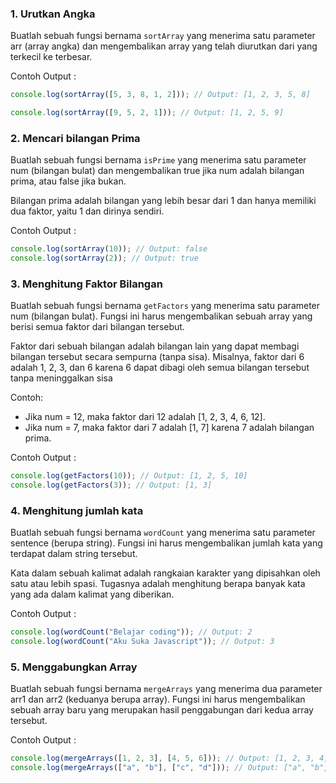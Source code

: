 ### 1. Urutkan Angka

Buatlah sebuah fungsi bernama `sortArray` yang menerima satu parameter arr (array angka) dan mengembalikan array yang telah diurutkan dari yang terkecil ke terbesar.

Contoh Output :

```js
console.log(sortArray([5, 3, 8, 1, 2])); // Output: [1, 2, 3, 5, 8]

console.log(sortArray([9, 5, 2, 1])); // Output: [1, 2, 5, 9]
```

### 2. Mencari bilangan Prima

Buatlah sebuah fungsi bernama `isPrime` yang menerima satu parameter num (bilangan bulat) dan mengembalikan true jika num adalah bilangan prima, atau false jika bukan.

Bilangan prima adalah bilangan yang lebih besar dari 1 dan hanya memiliki dua faktor, yaitu 1 dan dirinya sendiri.

Contoh Output :

```js
console.log(sortArray(10)); // Output: false
console.log(sortArray(2)); // Output: true
```

### 3. Menghitung Faktor Bilangan

Buatlah sebuah fungsi bernama `getFactors` yang menerima satu parameter num (bilangan bulat). Fungsi ini harus mengembalikan sebuah array yang berisi semua faktor dari bilangan tersebut.

Faktor dari sebuah bilangan adalah bilangan lain yang dapat membagi bilangan tersebut secara sempurna (tanpa sisa). Misalnya, faktor dari 6 adalah 1, 2, 3, dan 6 karena 6 dapat dibagi oleh semua bilangan tersebut tanpa meninggalkan sisa

Contoh:

- Jika num = 12, maka faktor dari 12 adalah [1, 2, 3, 4, 6, 12].
- Jika num = 7, maka faktor dari 7 adalah [1, 7] karena 7 adalah bilangan prima.

Contoh Output :

```js
console.log(getFactors(10)); // Output: [1, 2, 5, 10]
console.log(getFactors(3)); // Output: [1, 3]
```

### 4. Menghitung jumlah kata

Buatlah sebuah fungsi bernama `wordCount` yang menerima satu parameter sentence (berupa string). Fungsi ini harus mengembalikan jumlah kata yang terdapat dalam string tersebut.

Kata dalam sebuah kalimat adalah rangkaian karakter yang dipisahkan oleh satu atau lebih spasi. Tugasnya adalah menghitung berapa banyak kata yang ada dalam kalimat yang diberikan.

Contoh Output :

```js
console.log(wordCount("Belajar coding")); // Output: 2
console.log(wordCount("Aku Suka Javascript")); // Output: 3
```

### 5. Menggabungkan Array

Buatlah sebuah fungsi bernama `mergeArrays` yang menerima dua parameter arr1 dan arr2 (keduanya berupa array). Fungsi ini harus mengembalikan sebuah array baru yang merupakan hasil penggabungan dari kedua array tersebut.

Contoh Output :

```js
console.log(mergeArrays([1, 2, 3], [4, 5, 6])); // Output: [1, 2, 3, 4, 5, 6]
console.log(mergeArrays(["a", "b"], ["c", "d"])); // Output: ["a", "b", "c", "d"]
```
